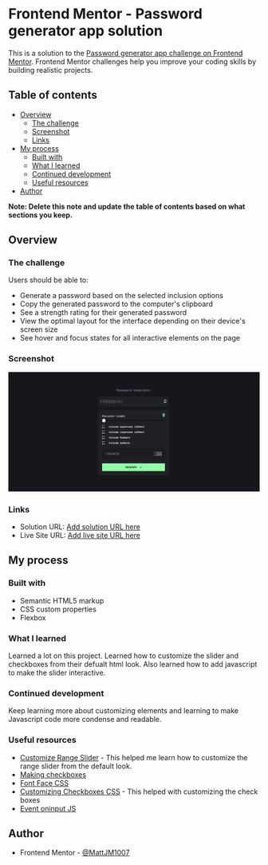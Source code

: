 # Frontend Mentor - Password generator app solution

This is a solution to the [Password generator app challenge on Frontend Mentor](https://www.frontendmentor.io/challenges/password-generator-app-Mr8CLycqjh). Frontend Mentor challenges help you improve your coding skills by building realistic projects. 

## Table of contents

- [Overview](#overview)
  - [The challenge](#the-challenge)
  - [Screenshot](#screenshot)
  - [Links](#links)
- [My process](#my-process)
  - [Built with](#built-with)
  - [What I learned](#what-i-learned)
  - [Continued development](#continued-development)
  - [Useful resources](#useful-resources)
- [Author](#author)

**Note: Delete this note and update the table of contents based on what sections you keep.**

## Overview

### The challenge

Users should be able to:

- Generate a password based on the selected inclusion options
- Copy the generated password to the computer's clipboard
- See a strength rating for their generated password
- View the optimal layout for the interface depending on their device's screen size
- See hover and focus states for all interactive elements on the page

### Screenshot

![](./screenshot.png)

### Links

- Solution URL: [Add solution URL here](https://github.com/MattJM1007/Password-Generator-App)
- Live Site URL: [Add live site URL here](https://mattjm1007.github.io/Password-Generator-App/)

## My process

### Built with

- Semantic HTML5 markup
- CSS custom properties
- Flexbox


### What I learned

Learned a lot on this project. Learned how to customize the slider and checkboxes from their defualt html look. Also learned how to add javascript to make the slider interactive.


### Continued development

Keep learning more about customizing elements and learning to make Javascript code more condense and readable. 

### Useful resources

- [Customize Range Slider](https://www.w3schools.com/howto/howto_js_rangeslider.asp) - This helped me learn how to customize the range slider from the default look.
- [Making checkboxes](https://www.w3schools.com/tags/att_input_type_checkbox.asp) 
- [Font Face CSS](https://www.w3schools.com/cssref/atrule_font-face.php)
- [Customizing Checkboxes CSS](https://www.w3schools.com/howto/howto_css_custom_checkbox.asp) - This helped with customizing the check boxes
- [Event oninput JS](https://www.w3schools.com/jsref/event_oninput.asp)


## Author

- Frontend Mentor - [@MattJM1007](https://www.frontendmentor.io/profile/MattJM1007)
